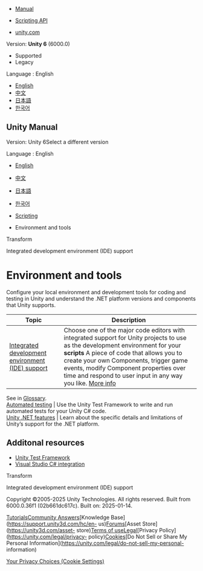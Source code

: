 [](https://docs.unity3d.com)

  * [Manual](../Manual/index.html)
  * [Scripting API](../ScriptReference/index.html)

  * [unity.com](https://unity.com/)

Version: **Unity 6** (6000.0)

  * Supported
  * Legacy

Language : English

  * [English](/Manual/environment-and-tools.html)
  * [中文](/cn/current/Manual/environment-and-tools.html)
  * [日本語](/ja/current/Manual/environment-and-tools.html)
  * [한국어](/kr/current/Manual/environment-and-tools.html)

[](https://docs.unity3d.com)

## Unity Manual

Version: Unity 6Select a different version

Language : English

  * [English](/Manual/environment-and-tools.html)
  * [中文](/cn/current/Manual/environment-and-tools.html)
  * [日本語](/ja/current/Manual/environment-and-tools.html)
  * [한국어](/kr/current/Manual/environment-and-tools.html)

  * [Scripting](scripting.html)
  * Environment and tools

[](scripting-transform.html)

Transform

[](scripting-ide-support.html)

Integrated development environment (IDE) support

# Environment and tools

Configure your local environment and development tools for coding and testing
in Unity and understand the .NET platform versions and components that Unity
supports.

**Topic** | **Description**  
---|---  
[Integrated development environment (IDE) support](./scripting-ide-support.html) | Choose one of the major code editors with integrated support for Unity projects to use as the development environment for your **scripts** A piece of code that allows you to create your own Components, trigger game events, modify Component properties over time and respond to user input in any way you like. [More info](creating-scripts.html)  
See in [Glossary](Glossary.html#Scripts).  
[Automated testing](testing-editortestsrunner.html) | Use the Unity Test Framework to write and run automated tests for your Unity C# code.  
[Unity .NET features](overview-of-dot-net-in-unity.html) | Learn about the specific details and limitations of Unity’s support for the .NET platform.  
  
## Additonal resources

  * [Unity Test Framework](https://docs.unity3d.com/Packages/com.unity.test-framework@latest/)
  * [Visual Studio C# integration](VisualStudioIntegration.html)

[](scripting-transform.html)

Transform

[](scripting-ide-support.html)

Integrated development environment (IDE) support

Copyright ©2005-2025 Unity Technologies. All rights reserved. Built from
6000.0.36f1 (02b661dc617c). Built on: 2025-01-14.

[Tutorials](https://learn.unity.com/)[Community
Answers](https://answers.unity3d.com)[Knowledge
Base](https://support.unity3d.com/hc/en-
us)[Forums](https://forum.unity3d.com)[Asset Store](https://unity3d.com/asset-
store)[Terms of
use](https://docs.unity3d.com/Manual/TermsOfUse.html)[Legal](https://unity.com/legal)[Privacy
Policy](https://unity.com/legal/privacy-
policy)[Cookies](https://unity.com/legal/cookie-policy)[Do Not Sell or Share
My Personal Information](https://unity.com/legal/do-not-sell-my-personal-
information)

[Your Privacy Choices (Cookie Settings)](javascript:void\(0\);)

